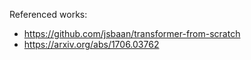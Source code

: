 Referenced works:
- https://github.com/jsbaan/transformer-from-scratch
- https://arxiv.org/abs/1706.03762 